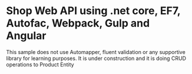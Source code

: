 # Shop Web API using .net core, EF7, Autofac, Webpack, Gulp and Angular

This sample does not use Automapper, fluent validation or any supportive library for learning purposes. It is under construction and it is doing CRUD operations to Product Entity
